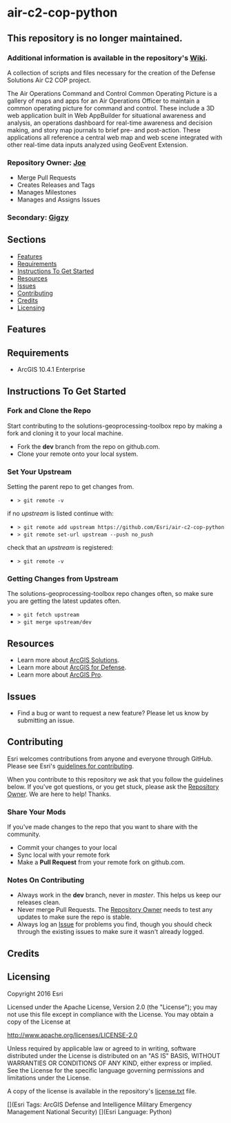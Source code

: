 # air-c2-cop-python

## This repository is no longer maintained.

### Additional information is available in the repository's [Wiki](https://github.com/Esri/air-c2-cop-python/wiki).

A collection of scripts and files necessary for the creation of the Defense Solutions Air C2 COP project.

The Air Operations Command and Control Common Operating Picture is a gallery of maps and apps for an Air Operations Officer to maintain a common operating picture for command and control. These include a 3D web application built in Web AppBuilder for situational awareness and analysis, an operations dashboard for real-time awareness and decision making, and story map journals to brief pre- and post-action. These applications all reference a central web map and web scene integrated with other real-time data inputs analyzed using GeoEvent Extension.

### Repository Owner: [Joe](https://github.com/joebayles)

* Merge Pull Requests
* Creates Releases and Tags
* Manages Milestones
* Manages and Assigns Issues

### Secondary: [Gigzy](https://github.com/adgiles)

## Sections

* [Features](#features)
* [Requirements](#requirements)
* [Instructions To Get Started](#instructions-to-get-started)
* [Resources](#resources)
* [Issues](#issues)
* [Contributing](#contributing)
* [Credits](#credits)
* [Licensing](#licensing)

## Features

## Requirements

* ArcGIS 10.4.1 Enterprise

## Instructions To Get Started

### Fork and Clone the Repo
Start contributing to the solutions-geoprocessing-toolbox repo by making a fork and cloning it to your local machine.

* Fork the **dev** branch from the repo on github.com.
* Clone your remote onto your local system.

### Set Your Upstream
Setting the parent repo to get changes from.

* `> git remote -v`

if no *upstream* is listed continue with:

* `> git remote add upstream https://github.com/Esri/air-c2-cop-python`
* `> git remote set-url upstream --push no_push`

check that an *upstream* is registered:

* `> git remote -v`

### Getting Changes from Upstream
The solutions-geoprocessing-toolbox repo changes often, so make sure you are getting the latest updates often.

* `> git fetch upstream`
* `> git merge upstream/dev`

## Resources

* Learn more about [ArcGIS Solutions](http://solutions.arcgis.com/).
* Learn more about [ArcGIS for Defense](http://solutions.arcgis.com/defense/).
* Learn more about [ArcGIS Pro](http://pro.arcgis.com/en/pro-app/).

## Issues

* Find a bug or want to request a new feature?  Please let us know by submitting an issue.

## Contributing

Esri welcomes contributions from anyone and everyone through GitHub. Please see Esri's [guidelines for contributing](https://github.com/esri/contributing).

When you contribute to this repository we ask that you follow the guidelines below. If you've got questions, or you get stuck, please ask the [Repository Owner](#repository-owner). We are here to help! Thanks.

### Share Your Mods
If you've made changes to the repo that you want to share with the community.

* Commit your changes to your local
* Sync local with your remote fork
* Make a **Pull Request** from your remote fork on github.com.


### Notes On Contributing
* Always work in the **dev** branch, never in *master*. This helps us keep our releases clean.
* Never merge Pull Requests. The [Repository Owner](#repository-owner) needs to test any updates to make sure the repo is stable.
* Always log an [Issue](https://github.com/Esri/air-c2-cop-python/issues) for problems you find, though you should check through the existing issues to make sure it wasn't already logged. 

## Credits

## Licensing

Copyright 2016 Esri

Licensed under the Apache License, Version 2.0 (the "License");
you may not use this file except in compliance with the License.
You may obtain a copy of the License at

   http://www.apache.org/licenses/LICENSE-2.0

Unless required by applicable law or agreed to in writing, software
distributed under the License is distributed on an "AS IS" BASIS,
WITHOUT WARRANTIES OR CONDITIONS OF ANY KIND, either express or implied.
See the License for the specific language governing permissions and
limitations under the License.

A copy of the license is available in the repository's
[license.txt](license.txt) file.

[](Esri Tags: ArcGIS Defense and Intelligence Military Emergency Management National Security)
[](Esri Language: Python)
